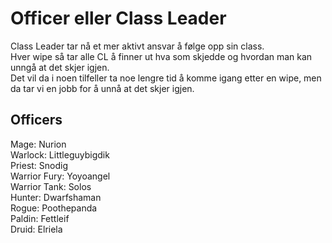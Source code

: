 # Officer eller Class Leader
Class Leader tar nå et mer aktivt ansvar å følge opp sin class.  
Hver wipe så tar alle CL å finner ut hva som skjedde og hvordan man kan unngå at det skjer igjen.  
Det vil da i noen tilfeller ta noe lengre tid å komme igang etter en wipe, men da tar vi en jobb for å unnå at det skjer igjen.  

## Officers

Mage: Nurion  
Warlock: Littleguybigdik  
Priest: Snodig  
Warrior Fury: Yoyoangel  
Warrior Tank: Solos  
Hunter: Dwarfshaman  
Rogue: Poothepanda  
Paldin: Fettleif  
Druid: Elriela  
